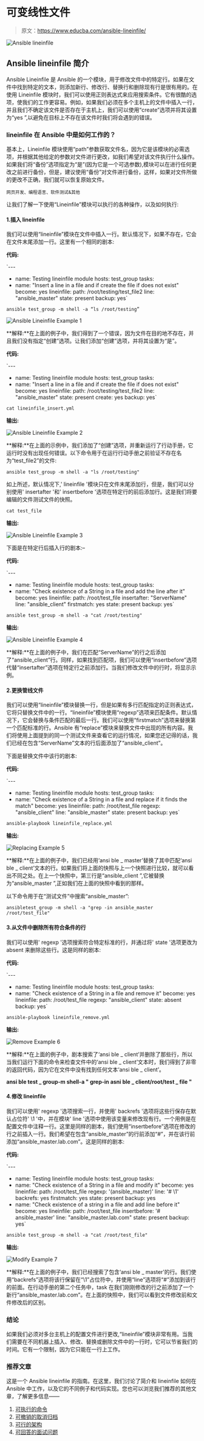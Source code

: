 # 可变线性文件

> 原文：<https://www.educba.com/ansible-lineinfile/>

![Ansible lineinfile](img/2a4ed03c78af123df19a2bac5e6c8fa5.png "Ansible lineinfile")



## Ansible lineinfile 简介

Ansible Lineinfile 是 Ansible 的一个模块，用于修改文件中的特定行。如果在文件中找到特定的文本，则添加新行、修改行、替换行和删除现有行是很有用的。在使用 Lineinfile 模块时，我们可以使用正则表达式来应用搜索条件。它有很酷的选项，使我们的工作更容易。例如，如果我们必须在多个主机上的文件中插入一行，并且我们不确定该文件是否存在于主机上，我们可以使用“create”选项并将其设置为“yes ”,以避免在目标上不存在该文件时我们将会遇到的错误。

### lineinfile 在 Ansible 中是如何工作的？

基本上，Lineinfile 模块使用“path”参数获取文件名，因为它是该模块的必需选项，并根据其他给定的参数对文件进行更改，如我们希望对该文件执行什么操作。如果我们将“备份”选项指定为“是”(因为它是一个可选参数),模块可以在进行任何更改之前进行备份，但是，建议使用“备份”对文件进行备份，这样，如果对文件所做的更改不正确，我们就可以恢复原始文件。

<small>网页开发、编程语言、软件测试&其他</small>

让我们了解一下使用“Lineinfile”模块可以执行的各种操作，以及如何执行:

#### 1.插入 lineinfile

我们可以使用“lineinfile”模块在文件中插入一行。默认情况下，如果不存在，它会在文件末尾添加一行。这里有一个相同的剧本:

**代码:**

`---
- name: Testing lineinfile module
hosts: test_group
tasks:
- name: "Insert a line in a file and if create the file if does not exist"
become: yes
lineinfile:
path: /root/testing/test_file2
line: "ansible_master"
state: present
backup: yes`

`ansible test_group -m shell -a “ls /root/testing”`

![Ansible Lineinfile Example 1](img/8ae5fd37ba14b8d1b9be7d50910a2665.png)



**解释:**在上面的例子中，我们得到了一个错误，因为文件在目的地不存在，并且我们没有指定“创建”选项。让我们添加“创建”选项，并将其设置为“是”。

**代码:**

`---
- name: Testing lineinfile module
hosts: test_group
tasks:
- name: "Insert a line in a file and if create the file if does not exist"
become: yes
lineinfile:
path: /root/testing/test_file2
line: "ansible_master"
state: present
create: yes
backup: yes`

`cat lineinfile_insert.yml`

**输出:**

![Ansible Lineinfile Example 2](img/5866982f93bfba2953deb8ab15ce7197.png)



**解释:**在上面的示例中，我们添加了“创建”选项，并重新运行了行动手册，它运行时没有出现任何错误。以下命令用于在运行行动手册之前验证不存在名为“test_file2”的文件:

`ansible test_group -m shell -a "ls /root/testing"`

如上所述，默认情况下,' lineinfile '模块只在文件末尾添加行，但是，我们可以分别使用' insertafter '和' insertbefore '选项在特定行的前后添加行。这是我们将要编辑的文件测试文件的快照。

`cat test_file`

**输出:**

![Ansible Lineinfile Example 3](img/e76fba1225302bd95b42ca43c95660dc.png)



下面是在特定行后插入行的剧本:–

**代码:**

`---
- name: Testing lineinfile module
hosts: test_group
tasks:
- name: "Check existence of a String in a file and add the line after it"
become: yes
lineinfile:
path: /root/test_file
insertafter: "ServerName"
line: "ansible_client"
firstmatch: yes
state: present
backup: yes`

`ansible test_group -m shell -a "cat /root/testing"`

**输出:**

![Ansible Lineinfile Example 4](img/00a6d4990aaa62295f56ba4b14be3653.png)



**解释:**在上面的例子中，我们在匹配“ServerName”的行之后添加了“ansible_client”行。同样，如果找到匹配项，我们可以使用“insertbefore”选项代替“insertafter”选项在特定行之前添加行。当我们修改文件中的行时，将显示示例。

#### 2.更换管线文件

我们可以使用“lineinfile”模块替换一行，但是如果有多行匹配指定的正则表达式，它将只替换文件中的一行。“lineinfile”模块使用“regexp”选项来匹配条件。默认情况下，它会替换与条件匹配的最后一行。我们可以使用“firstmatch”选项来替换第一个匹配标准的行。Ansible 有“replace”模块来替换文件中出现的所有内容。我们将使用上面提到的同一个测试文件来查看它的运行情况，如果您还记得的话，我们已经在包含“ServerName”文本的行后面添加了“ansible_client”。

下面是替换文件中该行的剧本:

**代码:**

`---
- name: Testing lineinfile module
hosts: test_group
tasks:
- name: "Check existence of a String in a file and replace if it finds the match"
become: yes
lineinfile:
path: /root/test_file
regexp: "ansible_client"
line: "ansible_master"
state: present
backup: yes`

`ansible-playbook lineinfile_replace.yml`

**输出:**

![Replacing Example 5](img/0224101282748aee1b70e2eb01185693.png)



**解释:**在上面的例子中，我们已经用‘ansi ble _ master’替换了其中匹配‘ansi ble _ client’文本的行。如果我们将上面的快照与上一个快照进行比较，就可以看出不同之处。在上一个快照中，第三行是“ansible_client ”,它被替换为“ansible_master ”,正如我们在上面的快照中看到的那样。

以下命令用于在“测试文件”中搜索“ansible_master”:

`ansibletest_group -m shell -a "grep -in ansible_master /root/test_file"`

#### 3.从文件中删除所有符合条件的行

我们可以使用' regexp '选项搜索符合特定标准的行，并通过将' state '选项更改为 absent 来删除这些行。这是同样的剧本:

**代码:**

`---
- name: Testing lineinfile module
hosts: test_group
tasks:
- name: "Check existence of a String in a file and remove it"
become: yes
lineinfile:
path: /root/test_file
regexp: "ansible_client"
state: absent
backup: yes`

`ansible-playbook lineinfile_remove.yml`

**输出:**

![Remove Example 6](img/374472ca4ad7952a30bcfc903292495d.png)



**解释:**在上面的例子中，剧本搜索了‘ansi ble _ client’并删除了那些行，所以当我们运行下面的命令来检查文件中的‘ansi ble _ client’文本时，我们得到了非零的返回代码，因为它在文件中没有找到任何文本‘ansi ble _ client’。

**ansi ble test _ group-m shell-a " grep-in asni ble _ client/root/test _ file "**

#### 4.修改 lineinfile

我们可以使用' regexp '选项搜索一行，并使用' backrefs '选项将这些行保存在默认占位符' \1 '中，并在模块' line '选项中使用该变量来修改现有行。一个用例是在配置文件中注释一行。这里是同样的剧本，我们使用“insertbefore”选项在修改的行之前插入一行。我们希望在包含“ansible_master”的行前添加“#”，并在该行前添加“ansible_master.lab.com”。这是同样的剧本:

**代码:**

`---
- name: Testing lineinfile module
hosts: test_group
tasks:
- name: "Check existence of a String in a file and modify it"
become: yes
lineinfile:
path: /root/test_file
regexp: '(ansible_master)'
line: '# \1'
backrefs: yes
firstmatch: yes
state: present
backup: yes
- name: "Check existence of a string in a file and add line before it"
become: yes
lineinfile:
path: /root/test_file
insertbefore: '# ansible_master'
line: "ansible_master.lab.com"
state: present
backup: yes`

`ansible test_group -m shell -a "cat /root/test_file"`

**输出:**

![Modify Example 7](img/8576f5669966b29e7ea175bba0976931.png)



**解释:**在上面的例子中，我们已经搜索了包含‘ansi ble _ master’的行。我们使用“backrefs”选项将该行保留在“\1”占位符中，并使用“line”选项将“#”添加到该行的前面。在行动手册的第二个任务中，task 在我们刚刚修改的行之前添加了一个新行“ansible_master.lab.com”。在上面的快照中，我们可以看到文件修改前和文件修改后的区别。

### 结论

如果我们必须对多台主机上的配置文件进行更改,“lineinfile”模块非常有用。当我们需要在不同机器上插入、修改、替换或删除文件中的一行时，它可以节省我们的时间。它有一个限制，因为它只能在一行上工作。

### 推荐文章

这是一个 Ansible lineinfile 的指南。在这里，我们讨论了简介和 lineinfile 如何在 Ansible 中工作，以及它的不同例子和代码实现。您也可以浏览我们推荐的其他文章，了解更多信息——

1.  [可执行的命令](https://www.educba.com/ansible-commands/)
2.  [可撤销的取消归档](https://www.educba.com/ansible-unarchive/)
3.  [可行的架构](https://www.educba.com/ansible-architecture/)
4.  [可回答的面试问题](https://www.educba.com/ansible-interview-questions/)





